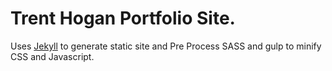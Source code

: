 # Trent Hogan Portfolio Site.

Uses [Jekyll](https://jekyllrb.com/) to generate static site and Pre Process SASS and gulp to minify CSS and Javascript.
